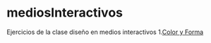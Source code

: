 # mediosInteractivos
Ejercicios de la clase diseño en medios interactivos
1.[Color y Forma](https://jeriverah.github.io/mediosInteractivos/01)
